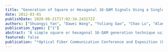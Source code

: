 ```yaml
---
title: "Generation of Square or Hexagonal 16-QAM Signals Using a Single Dual Drive IQ Modulator Driven by Binary Signals"
date: 2012-03-01
publishDate: 2020-08-21T17:02:34.243172Z
authors: ["Shuangyi Yan", "Dawei Wang", "Yuliang Gao", "Chao Lu", "Alan Pak Tao Lau", "Lei Liu", "Xiaogeng Xu"]
publication_types: ["1"]
abstract: "A simple square or hexagonal 16-QAM generation technique using a commercially available dual drive IQ modulator driven by 4 binary signals is proposed. Square or hexagonal polarization multiplexed (PM) 16-QAM signals at 25Gbaud/s are experimentally demonstrated."
featured: false
publication: "*Optical Fiber Communication Conference and Exposition (OFC/NFOEC), 2012 and the National Fiber Optic Engineers Conference*"
---
```


